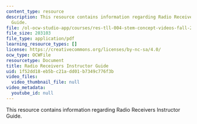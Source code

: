 ```yaml
---
content_type: resource
description: This resource contains information regarding Radio Receivers Instructor
  Guide.
file: /ol-ocw-studio-app/courses/res-tll-004-stem-concept-videos-fall-2013/1f52dd18eb5bc21add01b7349c776f3b_MITRES_TLL-004F13_RadR_IG.pdf
file_size: 203103
file_type: application/pdf
learning_resource_types: []
license: https://creativecommons.org/licenses/by-nc-sa/4.0/
ocw_type: OCWFile
resourcetype: Document
title: Radio Receivers Instructor Guide
uid: 1f52dd18-eb5b-c21a-dd01-b7349c776f3b
video_files:
  video_thumbnail_file: null
video_metadata:
  youtube_id: null
---
```

This resource contains information regarding Radio Receivers Instructor Guide.